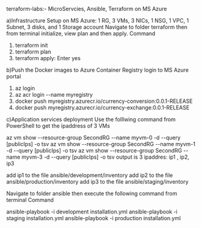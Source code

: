 terraform-labs:- MicroServcies, Ansible, Terraform on MS Azure

a)Infrastructure Setup on MS Azure: 1 RG, 3 VMs, 3 NICs, 1 NSG, 1 VPC, 1 Subnet, 3 disks, and  1 Storage account
   Navigate to folder terraform then from terminal initialize, view plan and then apply.
   Command
   1) terraform init
   2) terraform plan
   3) terraform apply:  Enter yes

b)Push the Docker images to Azure Container Registry
   login to MS Azure portal
   1) az login 
   2) az acr login --name myregistry
   3) docker push myregistry.azurecr.io/currency-conversion:0.0.1-RELEASE
   4) docker push myregistry.azurecr.io/currency-exchange:0.0.1-RELEASE

c)Application services deployment
   Use  the folllwing command from PowerShell to get the ipaddress of 3 VMs

   az vm show --resource-group SecondRG  --name myvm-0 -d --query [publicIps] -o tsv
   az vm show --resource-group SecondRG  --name myvm-1 -d --query [publicIps] -o tsv
   az vm show --resource-group SecondRG  --name myvm-3 -d --query [publicIps] -o tsv
   output is  3 ipaddres:  ip1 , ip2, ip3  
   
   add ip1  to the file ansible/development/inventory
   add ip2  to the file ansible/production/inventory
   add ip3  to the file ansible/staging/inventory
 
   Navigate to folder ansible then execute the following command from terminal
   Command

   ansible-playbook -i development  installation.yml
   ansible-playbook -i staging  installation.yml
   ansible-playbook -i production installation.yml








